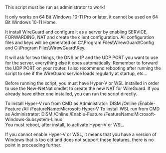 This script must be run as administrator to work!  

It only works on 64 Bit Windows 10-11 Pro or later, it cannot be used on 64 Bit Windows 10-11 Home.

It install WireGuard and configure it as a server by enabling SERVICE, FORWARDING, NAT and create the client configuration.
All configuration files and keys will be generated on C:\Program Files\WirewGuard\Config and C:\Program Files\WirewGuard\Key.

It will ask for two things, the DNS or IP and the UDP PORT you want to use for the server, everything else it does automatically.
Remember to forward the UDP PORT on your router.
I also recommend rebooting after running the script to see if the WireGuard service loads regularly at startup, etc...

Before running the script, you must have Hyper-V or WSL installed in order to use the New-NetNat cmdlet to create the new NAT for WireGuard.
If you already have either one installed, you can run the script directly.
 
To install Hyper-V run from CMD as Administrator: DISM /Online /Enable-Feature /All /FeatureName:Microsoft-Hyper-V
To install WSL run from CMD as Administrator:     DISM /Online /Enable-Feature /FeatureName:Microsoft-Windows-Subsystem-Linux  
You must reboot, after install, to activate Hyper-V or WSL.

If you cannot enable Hyper-V or WSL, it means that you have a version of Windows that is too old and does not support these features, there is no point in proceeding further.
